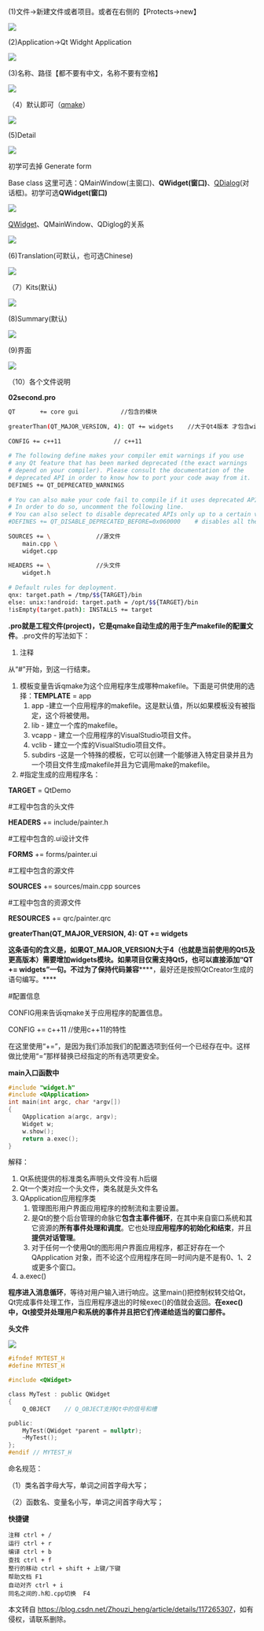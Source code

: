  

(1)文件->新建文件或者项目。或者在右侧的【Protects->new】

![](https://img-blog.csdnimg.cn/2021052521473448.png?x-oss-process=image/watermark,type_ZmFuZ3poZW5naGVpdGk,shadow_10,text_aHR0cHM6Ly9ibG9nLmNzZG4ubmV0L1pob3V6aV9oZW5n,size_16,color_FFFFFF,t_70)

(2)Application->Qt Widght Application

![](https://img-blog.csdnimg.cn/20210525214918676.png?x-oss-process=image/watermark,type_ZmFuZ3poZW5naGVpdGk,shadow_10,text_aHR0cHM6Ly9ibG9nLmNzZG4ubmV0L1pob3V6aV9oZW5n,size_16,color_FFFFFF,t_70)

(3)名称、路径【都不要有中文，名称不要有空格】

![](https://img-blog.csdnimg.cn/20210525215014750.png?x-oss-process=image/watermark,type_ZmFuZ3poZW5naGVpdGk,shadow_10,text_aHR0cHM6Ly9ibG9nLmNzZG4ubmV0L1pob3V6aV9oZW5n,size_16,color_FFFFFF,t_70)

（4）默认即可（[qmake](https://so.csdn.net/so/search?q=qmake&spm=1001.2101.3001.7020)）

![](https://img-blog.csdnimg.cn/20210525215154268.png?x-oss-process=image/watermark,type_ZmFuZ3poZW5naGVpdGk,shadow_10,text_aHR0cHM6Ly9ibG9nLmNzZG4ubmV0L1pob3V6aV9oZW5n,size_16,color_FFFFFF,t_70)

(5)Detail

![](https://img-blog.csdnimg.cn/20210525215333747.png?x-oss-process=image/watermark,type_ZmFuZ3poZW5naGVpdGk,shadow_10,text_aHR0cHM6Ly9ibG9nLmNzZG4ubmV0L1pob3V6aV9oZW5n,size_16,color_FFFFFF,t_70)

初学可去掉 Generate form

Base class 这里可选：QMainWindow(主窗口)、**QWidget(窗口)**、[QDialog](https://so.csdn.net/so/search?q=QDialog&spm=1001.2101.3001.7020)(对话框)。初学可选**QWidget(窗口)**

![](https://img-blog.csdnimg.cn/20210525215442839.png)

[QWidget](https://so.csdn.net/so/search?q=QWidget&spm=1001.2101.3001.7020)、QMainWindow、QDiglog的关系

![](https://img-blog.csdnimg.cn/e8c30793d7394fca8440898c8ee60ad4.png)

(6)Translation(可默认，也可选Chinese)

![](https://img-blog.csdnimg.cn/20210525215745980.png?x-oss-process=image/watermark,type_ZmFuZ3poZW5naGVpdGk,shadow_10,text_aHR0cHM6Ly9ibG9nLmNzZG4ubmV0L1pob3V6aV9oZW5n,size_16,color_FFFFFF,t_70)

（7）Kits(默认)

![](https://img-blog.csdnimg.cn/20210525215846901.png?x-oss-process=image/watermark,type_ZmFuZ3poZW5naGVpdGk,shadow_10,text_aHR0cHM6Ly9ibG9nLmNzZG4ubmV0L1pob3V6aV9oZW5n,size_16,color_FFFFFF,t_70)

(8)Summary(默认)

![](https://img-blog.csdnimg.cn/20210525220009807.png?x-oss-process=image/watermark,type_ZmFuZ3poZW5naGVpdGk,shadow_10,text_aHR0cHM6Ly9ibG9nLmNzZG4ubmV0L1pob3V6aV9oZW5n,size_16,color_FFFFFF,t_70)

(9)界面

![](https://img-blog.csdnimg.cn/20210525220344457.png?x-oss-process=image/watermark,type_ZmFuZ3poZW5naGVpdGk,shadow_10,text_aHR0cHM6Ly9ibG9nLmNzZG4ubmV0L1pob3V6aV9oZW5n,size_16,color_FFFFFF,t_70)

（10）各个文件说明

**02second.pro**

```bash
QT       += core gui            //包含的模块
 
greaterThan(QT_MAJOR_VERSION, 4): QT += widgets    //大于Qt4版本 才包含widget模块
 
CONFIG += c++11               // c++11
 
# The following define makes your compiler emit warnings if you use
# any Qt feature that has been marked deprecated (the exact warnings
# depend on your compiler). Please consult the documentation of the
# deprecated API in order to know how to port your code away from it.
DEFINES += QT_DEPRECATED_WARNINGS
 
# You can also make your code fail to compile if it uses deprecated APIs.
# In order to do so, uncomment the following line.
# You can also select to disable deprecated APIs only up to a certain version of Qt.
#DEFINES += QT_DISABLE_DEPRECATED_BEFORE=0x060000    # disables all the APIs deprecated before Qt 6.0.0
 
SOURCES += \             //源文件
    main.cpp \
    widget.cpp
 
HEADERS += \             //头文件
    widget.h
 
# Default rules for deployment.
qnx: target.path = /tmp/$${TARGET}/bin
else: unix:!android: target.path = /opt/$${TARGET}/bin
!isEmpty(target.path): INSTALLS += target
```

****.pro就是工程文件(project)，它是qmake自动生成的用于生产makefile的配置文件****。.pro文件的写法如下：

1.  注释

从“#”开始，到这一行结束。

1.  模板变量告诉qmake为这个应用程序生成哪种makefile。下面是可供使用的选择：****TEMPLATE**** = app
    1.  app -建立一个应用程序的makefile。这是默认值，所以如果模板没有被指定，这个将被使用。
    2.  lib - 建立一个库的makefile。
    3.  vcapp - 建立一个应用程序的VisualStudio项目文件。
    4.  vclib - 建立一个库的VisualStudio项目文件。
    5.  subdirs -这是一个特殊的模板，它可以创建一个能够进入特定目录并且为一个项目文件生成makefile并且为它调用make的makefile。
2.  #指定生成的应用程序名：

****TARGET**** = QtDemo

#工程中包含的头文件

****HEADERS**** += include/painter.h

#工程中包含的.ui设计文件

****FORMS**** += forms/painter.ui

#工程中包含的源文件

****SOURCES**** += sources/main.cpp sources

#工程中包含的资源文件

****RESOURCES**** += qrc/painter.qrc

****greaterThan(QT\_MAJOR\_VERSION, 4): QT += widgets****

****这条********语句的含义是，如果QT\_MAJOR\_VERSION********大于4（也就是********当前使用的Qt5********及********更高版本）********需要********增加widgets模块。如果********项目********仅需********支持********Qt5********，********也可以直接添加“QT += widgets”一句。不过为了保持代码********兼容********，最好还是按照QtCreator生成的语句编写。****

#配置信息

CONFIG用来告诉qmake关于应用程序的配置信息。

CONFIG += c++11 //使用c++11的特性

在这里使用“+=”，是因为我们添加我们的配置选项到任何一个已经存在中。这样做比使用“=”那样替换已经指定的所有选项更安全。

**main入口函数中**

```cpp
#include "widget.h" 
#include <QApplication> 
int main(int argc, char *argv[])
{    
	QApplication a(argc, argv);    
	Widget w;    
	w.show();    
	return a.exec();
}
```

解释：

1.  Qt系统提供的标准类名声明头文件没有.h后缀
2.  Qt一个类对应一个头文件，类名就是头文件名
3.  QApplication应用程序类
    1.  管理图形用户界面应用程序的控制流和主要设置。
    2.  是Qt的整个后台管理的命脉它****包含主事件循环****，在其中来自窗口系统和其它资源的****所有事件处理和调度****。它也处理****应用程序的初始化和结束****，并且****提供对话管理****。
    3.  对于任何一个使用Qt的图形用户界面应用程序，都正好存在一个QApplication 对象，而不论这个应用程序在同一时间内是不是有0、1、2或更多个窗口。
4.  a.exec()

****程序进入消息循环****，等待对用户输入进行响应。这里main()把控制权转交给Qt，Qt完成事件处理工作，当应用程序退出的时候exec()的值就会返回。****在exec()中，Qt接受并处理用户和系统的事件并且把它们传递给适当的窗口部件。****

**头文件**

![](https://img-blog.csdnimg.cn/71b33e44235d4e2a8a431348dfe95971.png)

```h
#ifndef MYTEST_H
#define MYTEST_H

#include <QWidget>

class MyTest : public QWidget
{
    Q_OBJECT    // Q_OBJECT支持Qt中的信号和槽

public:
    MyTest(QWidget *parent = nullptr);
    ~MyTest();
};
#endif // MYTEST_H
```

命名规范：

（1）类名首字母大写，单词之间首字母大写；

（2）函数名、变量名小写，单词之间首字母大写；

**快捷键**

    注释 ctrl + /
    运行 ctrl + r
    编译 ctrl + b 
    查找 ctrl + f
    整行的移动 ctrl + shift + 上键/下键 
    帮助文档 F1
    自动对齐 ctrl + i
    同名之间的.h和.cpp切换  F4

本文转自 <https://blog.csdn.net/Zhouzi_heng/article/details/117265307>，如有侵权，请联系删除。